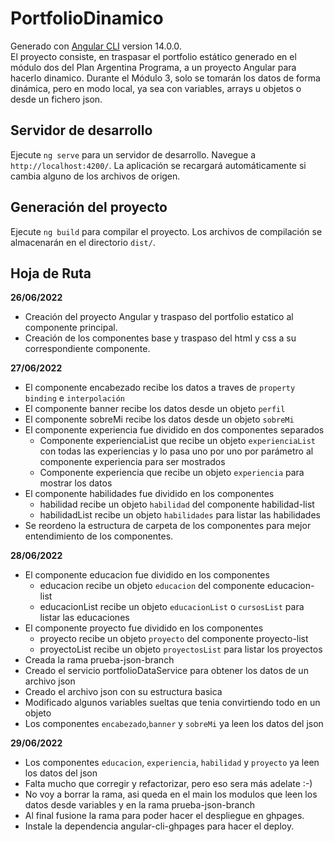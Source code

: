 # PortfolioDinamico

Generado con [Angular CLI](https://github.com/angular/angular-cli) version 14.0.0.  
El proyecto consiste, en traspasar el portfolio estático generado en el módulo dos del Plan Argentina Programa, a un proyecto Angular para hacerlo dinamico. Durante el Módulo 3, solo se tomarán los datos de forma dinámica, pero en modo local, ya sea con variables, arrays u objetos o desde un fichero json.

## Servidor de desarrollo

Ejecute `ng serve` para un servidor de desarrollo. Navegue a `http://localhost:4200/`. La aplicación se recargará automáticamente si cambia alguno de los archivos de origen.

## Generación del proyecto

Ejecute `ng build` para compilar el proyecto. Los archivos de compilación se almacenarán en el directorio `dist/`.

## Hoja de Ruta

**26/06/2022**

- Creación del proyecto Angular y traspaso del portfolio estatico al componente principal.
- Creación de los componentes base y traspaso del html y css a su correspondiente componente.

**27/06/2022**

- El componente encabezado recibe los datos a traves de `property binding` e `interpolación`
- El componente banner recibe los datos desde un objeto `perfil`
- El componente sobreMi recibe los datos desde un objeto `sobreMi`
- El componente experiencia fue dividido en dos componentes separados
  - Componente experienciaList que recibe un objeto `experienciaList` con todas las experiencias y lo pasa uno por uno por parámetro al componente experiencia para ser mostrados
  - Componente experiencia que recibe un objeto `experiencia` para mostrar los datos
- El componente habilidades fue dividido en los componentes
  - habilidad recibe un objeto `habilidad` del componente habilidad-list
  - habilidadList recibe un objeto `habilidades` para listar las habilidades
- Se reordeno la estructura de carpeta de los componentes para mejor entendimiento de los componentes.

**28/06/2022**

- El componente educacion fue dividido en los componentes
  - educacion recibe un objeto `educacion` del componente educacion-list
  - educacionList recibe un objeto `educacionList` o `cursosList` para listar las educaciones
- El componente proyecto fue dividido en los componentes
  - proyecto recibe un objeto `proyecto` del componente proyecto-list
  - proyectoList recibe un objeto `proyectosList` para listar los proyectos
- Creada la rama prueba-json-branch
- Creado el servicio portfolioDataService para obtener los datos de un archivo json
- Creado el archivo json con su estructura basica
- Modificado algunos variables sueltas que tenia convirtiendo todo en un objeto
- Los componentes `encabezado`,`banner` y `sobreMi` ya leen los datos del json

**29/06/2022**

- Los componentes `educacion`, `experiencia`, `habilidad` y `proyecto` ya leen los datos del json
- Falta mucho que corregir y refactorizar, pero eso sera más adelate :-)
- No voy a borrar la rama, asi queda en el main los modulos que leen los datos desde variables y en la rama prueba-json-branch
- Al final fusione la rama para poder hacer el despliegue en ghpages.
- Instale la dependencia angular-cli-ghpages para hacer el deploy.
